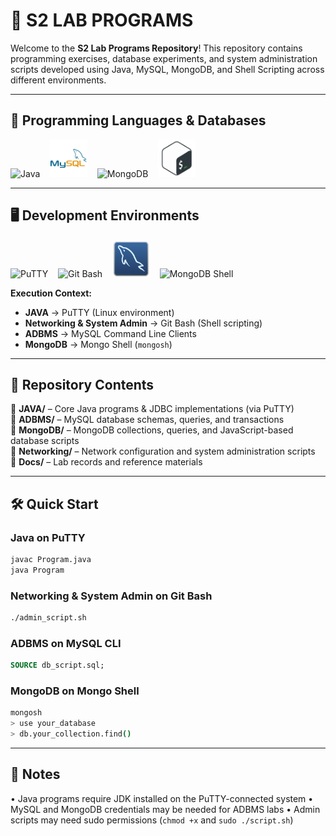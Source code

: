 # 🎯 S2 LAB PROGRAMS

Welcome to the **S2 Lab Programs Repository**! This repository contains programming exercises, database experiments, and system administration scripts developed using Java, MySQL, MongoDB, and Shell Scripting across different environments.

---

## 🚀 Programming Languages & Databases

<p align="left">
  <img src="https://static-00.iconduck.com/assets.00/applications-java-icon-1024x1014-rsql1w5w.png" width="60" height="60" alt="Java">
  &nbsp;&nbsp;
  <img src="readme/mysql-original-wordmark.svg" width="60" height="60" alt="MySQL">
  &nbsp;&nbsp;
  <img src="https://www.svgrepo.com/show/331488/mongodb.svg" width="60" height="60" alt="MongoDB">
  &nbsp;&nbsp;
  <img src="./readme/pngegg.png" width="60" height="60" alt="Shell Scripting">
</p>

---

## 🖥️ Development Environments

<p align="left">
  <img src="https://upload.wikimedia.org/wikipedia/commons/thumb/3/30/PuTTY_Icon_upstream.svg/640px-PuTTY_Icon_upstream.svg.png" width="60" height="60" alt="PuTTY" title="Java Programs">
  &nbsp;&nbsp;
  <img src="https://icon-library.com/images/git-icon/git-icon-28.jpg" width="60" height="60" alt="Git Bash" title="System Administration">
  &nbsp;&nbsp;
  <img src="readme/mysqlworkbench.svg" width="60" height="60" alt="MySQL CLI" title="MySQL CLI">
  &nbsp;&nbsp;
  <img src="https://www.svgrepo.com/show/331488/mongodb.svg" width="60" height="60" alt="MongoDB Shell" title="Mongo Shell">
</p>

**Execution Context:**
- **JAVA** → PuTTY (Linux environment)  
- **Networking & System Admin** → Git Bash (Shell scripting)  
- **ADBMS** → MySQL Command Line Clients  
- **MongoDB** → Mongo Shell (`mongosh`)

---

## 📂 Repository Contents

🔹 **JAVA/** – Core Java programs & JDBC implementations (via PuTTY)  
🔹 **ADBMS/** – MySQL database schemas, queries, and transactions  
🔹 **MongoDB/** – MongoDB collections, queries, and JavaScript-based database scripts  
🔹 **Networking/** – Network configuration and system administration scripts  
🔹 **Docs/** – Lab records and reference materials  

---

## 🛠️ Quick Start

### Java on PuTTY
```bash
javac Program.java
java Program
````

### Networking & System Admin on Git Bash

```bash
./admin_script.sh
```

### ADBMS on MySQL CLI

```sql
SOURCE db_script.sql;
```

### MongoDB on Mongo Shell

```bash
mongosh
> use your_database
> db.your_collection.find()
```

---

## 📌 Notes

• Java programs require JDK installed on the PuTTY-connected system
• MySQL and MongoDB credentials may be needed for ADBMS labs
• Admin scripts may need sudo permissions (`chmod +x` and `sudo ./script.sh`)
